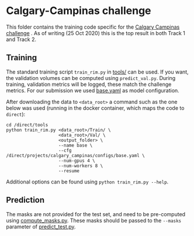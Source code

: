 # Calgary-Campinas challenge

This folder contains the training code specific for
the [Calgary Campinas challenge](https://sites.google.com/view/calgary-campinas-dataset/home/mr-reconstruction-challenge)
. As of writing (25 Oct 2020) this is the top result in both Track 1 and Track 2.

## Training

The standard training script `train_rim.py` in [tools/](tools) can be used. If you want, the validation volumes can be
computed using `predict_val.py`. During training, validation metrics will be logged, these match the challenge metrics.
For our submission we used [base.yaml](configs/base.yaml) as model configuration.

After downloading the data to `<data_root>` a command such as the one below was used (running in the docker container,
which maps the code to `direct`):

```
cd /direct/tools
python train_rim.py <data_root>/Train/ \
                    <data_root>/Val/ \
                    <output_folder> \
                    --name base \
                    --cfg /direct/projects/calgary_campinas/configs/base.yaml \
                    --num-gpus 4 \
                    --num-workers 8 \
                    --resume
```

Additional options can be found using `python train_rim.py --help`.

## Prediction

The masks are not provided for the test set, and need to be pre-computed using [compute_masks.py](compute_masks.py).
These masks should be passed to the `--masks` parameter of [predict_test.py](predict_test.py).

